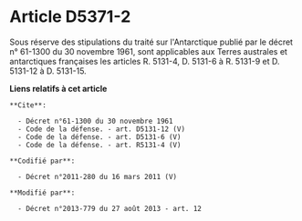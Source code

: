 # Article D5371-2

Sous réserve des stipulations du traité sur l'Antarctique publié par le décret n° 61-1300 du 30 novembre 1961, sont
applicables aux Terres australes et antarctiques françaises les articles R. 5131-4, D. 5131-6 à R. 5131-9 et D. 5131-12 à D.
5131-15.

**Liens relatifs à cet article**

	**Cite**:

	  - Décret n°61-1300 du 30 novembre 1961
	  - Code de la défense. - art. D5131-12 (V)
	  - Code de la défense. - art. D5131-6 (V)
	  - Code de la défense. - art. R5131-4 (V)

	**Codifié par**:

	  - Décret n°2011-280 du 16 mars 2011 (V)

	**Modifié par**:

	  - Décret n°2013-779 du 27 août 2013 - art. 12

